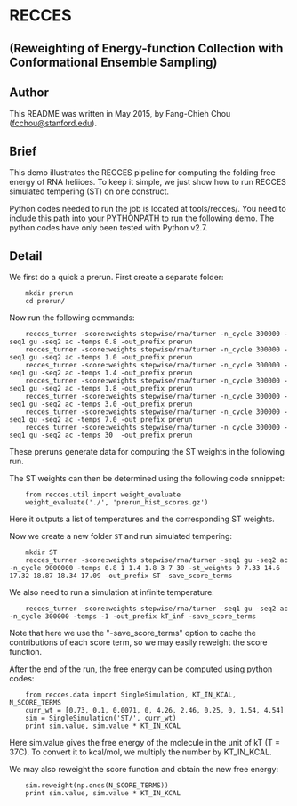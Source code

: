# RECCES 
## (Reweighting of Energy-function Collection with Conformational Ensemble Sampling)

## Author
This README was written in May 2015, by Fang-Chieh Chou (fcchou@stanford.edu).

## Brief
This demo illustrates the RECCES pipeline for computing the folding free energy of RNA heliices. To keep it simple, we just show how to run RECCES simulated tempering (ST) on one construct.

Python codes needed to run the job is located at tools/recces/. You need to include this path into your PYTHONPATH to run the following demo. The python codes have only been tested with Python v2.7.

## Detail
We first do a quick a prerun. First create a separate folder:
```
    mkdir prerun
    cd prerun/
```
Now run the following commands:
```
    recces_turner -score:weights stepwise/rna/turner -n_cycle 300000 -seq1 gu -seq2 ac -temps 0.8 -out_prefix prerun
    recces_turner -score:weights stepwise/rna/turner -n_cycle 300000 -seq1 gu -seq2 ac -temps 1.0 -out_prefix prerun
    recces_turner -score:weights stepwise/rna/turner -n_cycle 300000 -seq1 gu -seq2 ac -temps 1.4 -out_prefix prerun
    recces_turner -score:weights stepwise/rna/turner -n_cycle 300000 -seq1 gu -seq2 ac -temps 1.8 -out_prefix prerun
    recces_turner -score:weights stepwise/rna/turner -n_cycle 300000 -seq1 gu -seq2 ac -temps 3.0 -out_prefix prerun
    recces_turner -score:weights stepwise/rna/turner -n_cycle 300000 -seq1 gu -seq2 ac -temps 7.0 -out_prefix prerun
    recces_turner -score:weights stepwise/rna/turner -n_cycle 300000 -seq1 gu -seq2 ac -temps 30  -out_prefix prerun
```
These preruns generate data for computing the ST weights in the following run.

The ST weights can then be determined using the following code snnippet:
```
    from recces.util import weight_evaluate
    weight_evaluate('./', 'prerun_hist_scores.gz')
```
Here it outputs a list of temperatures and the corresponding ST weights.

Now we create a new folder `ST` and run simulated tempering:
```
    mkdir ST
    recces_turner -score:weights stepwise/rna/turner -seq1 gu -seq2 ac -n_cycle 9000000 -temps 0.8 1 1.4 1.8 3 7 30 -st_weights 0 7.33 14.6 17.32 18.87 18.34 17.09 -out_prefix ST -save_score_terms
```
We also need to run a simulation at infinite temperature:
```
    recces_turner -score:weights stepwise/rna/turner -seq1 gu -seq2 ac -n_cycle 300000 -temps -1 -out_prefix kT_inf -save_score_terms
```
Note that here we use the "-save_score_terms" option to cache the contributions of each score term, so we may easily reweight the score function.

After the end of the run, the free energy can be computed using python codes:
```
    from recces.data import SingleSimulation, KT_IN_KCAL, N_SCORE_TERMS
    curr_wt = [0.73, 0.1, 0.0071, 0, 4.26, 2.46, 0.25, 0, 1.54, 4.54]
    sim = SingleSimulation('ST/', curr_wt)
    print sim.value, sim.value * KT_IN_KCAL
```
Here sim.value gives the free energy of the molecule in the unit of kT (T = 37C). To convert it to kcal/mol, we multiply the number by KT_IN_KCAL.

We may also reweight the score function and obtain the new free energy:
```
    sim.reweight(np.ones(N_SCORE_TERMS))
    print sim.value, sim.value * KT_IN_KCAL
```
